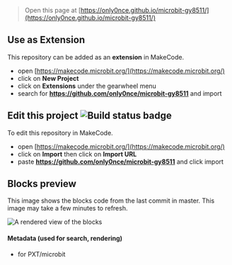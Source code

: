 
> Open this page at [https://only0nce.github.io/microbit-gy8511/](https://only0nce.github.io/microbit-gy8511/)

## Use as Extension

This repository can be added as an **extension** in MakeCode.

* open [https://makecode.microbit.org/](https://makecode.microbit.org/)
* click on **New Project**
* click on **Extensions** under the gearwheel menu
* search for **https://github.com/only0nce/microbit-gy8511** and import

## Edit this project ![Build status badge](https://github.com/only0nce/microbit-gy8511/workflows/MakeCode/badge.svg)

To edit this repository in MakeCode.

* open [https://makecode.microbit.org/](https://makecode.microbit.org/)
* click on **Import** then click on **Import URL**
* paste **https://github.com/only0nce/microbit-gy8511** and click import

## Blocks preview

This image shows the blocks code from the last commit in master.
This image may take a few minutes to refresh.

![A rendered view of the blocks](https://github.com/only0nce/microbit-gy8511/raw/master/.github/makecode/blocks.png)

#### Metadata (used for search, rendering)

* for PXT/microbit
<script src="https://makecode.com/gh-pages-embed.js"></script><script>makeCodeRender("{{ site.makecode.home_url }}", "{{ site.github.owner_name }}/{{ site.github.repository_name }}");</script>
